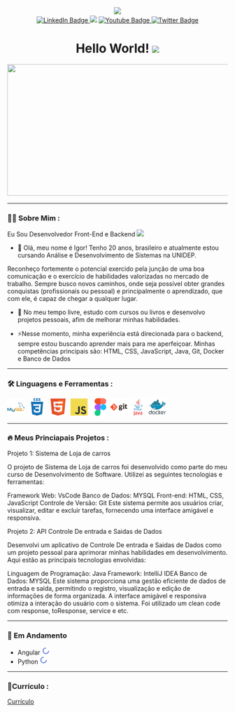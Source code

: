 <div id="header" align="center"> 
  <img src="https://media3.giphy.com/media/jdPMeyv9rn0hZHh8n9/giphy.gif" width="100"/>
 <div id="badges">
  <a href="https://www.linkedin.com/in/igor-souza-45b128253/">
    <img src="https://img.shields.io/badge/LinkedIn-blue?style=for-the-badge&logo=linkedin&logoColor=white" alt="LinkedIn Badge" target="_blank"/>
  </a>
    <a href="https://www.instagram.com/igrsouzza/" target="_blank"><img src="https://img.shields.io/badge/-Instagram-%23E4405F?style=for-the-badge&logo=instagram&logoColor=white" target="_blank"></a>
  <a href="mailto:igorsouza80@hotmail.com">
    <img  src="https://img.shields.io/badge/Gmail-D14836?style=for-the-badge&logo=gmail&logoColor=white" target="_blank" alt="Youtube Badge"/>
  </a>
  <a href="https://api.whatsapp.com/send?phone=5541995341775&text=">
    <img src="https://img.shields.io/badge/WhatsApp-25D366?style=for-the-badge&logo=whatsapp&logoColor=white" target="_blank" alt="Twitter Badge"/>
  </a>
</div>
 <h1>
  Hello World!
  <img src="https://media.giphy.com/media/hvRJCLFzcasrR4ia7z/giphy.gif" width="30px"/>
</h1>
</div>
<div align="center">
  <img src="https://media.giphy.com/media/dWesBcTLavkZuG35MI/giphy.gif" width="600" height="300"/>
</div>

---
### :woman_technologist: Sobre Mim :

Eu Sou Desenvolvedor Front-End e Backend <img src="https://media.giphy.com/media/WUlplcMpOCEmTGBtBW/giphy.gif" width="30">

- :telescope: Olá, meu nome é Igor! Tenho 20 anos, brasileiro e atualmente estou cursando Análise e Desenvolvimento de Sistemas na UNIDEP.

Reconheço fortemente o potencial exercido pela junção de uma boa comunicação e o exercício de habilidades valorizadas no mercado de trabalho. Sempre busco novos caminhos, onde seja possível obter grandes conquistas (profissionais ou pessoal)
e principalmente o aprendizado, que com ele, é capaz de chegar a qualquer lugar.

- :seedling: No meu tempo livre, estudo com cursos ou livros e desenvolvo projetos pessoais, afim de melhorar minhas habilidades.

- :zap:Nesse momento,  minha experiência está direcionada para o backend, sempre estou buscando aprender mais para me aperfeiçoar. Minhas competências principais  são: HTML, CSS, JavaScript, Java, Git, Docker e Banco de Dados

---

### :hammer_and_wrench: Linguagens e Ferramentas :
<div>
  <img src="https://github.com/devicons/devicon/blob/master/icons/mysql/mysql-original-wordmark.svg" title="MySql" alt="MySql" width="40" height="40"/>&nbsp;
  <img src="https://github.com/devicons/devicon/blob/master/icons/css3/css3-plain-wordmark.svg"  title="CSS3" alt="CSS" width="40" height="40"/>&nbsp;
  <img src="https://github.com/devicons/devicon/blob/master/icons/html5/html5-original.svg" title="HTML5" alt="HTML" width="40" height="40"/>&nbsp;
  <img src="https://github.com/devicons/devicon/blob/master/icons/javascript/javascript-original.svg" title="JavaScript" alt="JavaScript" width="40" height="40"/>&nbsp;
  <img src="https://github.com/devicons/devicon/blob/master/icons/figma/figma-original.svg" title="Git" **alt="Git" width="40" height="40"/>
  <img src="https://github.com/devicons/devicon/blob/master/icons/git/git-original-wordmark.svg" title="Git" **alt="Git" width="40" height="40"/>
  <img src="https://github.com/devicons/devicon/blob/master/icons/java/java-original-wordmark.svg" title="Java" **alt="Java" width="40" height="40"/>
  <img src="https://github.com/devicons/devicon/blob/master/icons/docker/docker-original-wordmark.svg" title="Docker" **alt="Docker" width="40" height="40"/>
</div>

---
### :fire: Meus Princiapais Projetos :

Projeto 1: Sistema de Loja de carros

O projeto de Sistema de Loja de carros foi desenvolvido como parte do meu curso de Desenvolvimento de Software. Utilizei as seguintes tecnologias e ferramentas:

Framework Web: VsCode
Banco de Dados: MYSQL
Front-end: HTML, CSS, JavaScript
Controle de Versão: Git
Este sistema permite aos usuários criar, visualizar, editar e excluir tarefas, fornecendo uma interface amigável e responsiva.

Projeto 2: API Controle De entrada e Saidas de Dados

Desenvolvi um aplicativo de Controle De entrada e Saidas de Dados como um projeto pessoal para aprimorar minhas habilidades em desenvolvimento. Aqui estão as principais tecnologias envolvidas:

Linguagem de Programação: Java
Framework: IntelliJ IDEA
Banco de Dados: MYSQL
Este sistema proporciona uma gestão eficiente de dados de entrada e saída, permitindo o registro, visualização e edição de informações de forma organizada. A interface amigável e responsiva otimiza a interação do usuário com o sistema.
Foi utilizado um clean code com response, toResponse, service e etc.

---
### 🚧 Em Andamento 
- Angular <img src="https://github.com/IgrSs/IgrSs/blob/main/loading.gif" width="18">
- Python <img src="https://github.com/IgrSs/IgrSs/blob/main/loading.gif" width="18">
---
### 📑Currículo :
<a href="https://github.com/IgrSs/IgrSs/blob/main/Curriculo%20(1).pdf">Currículo</a>
<br>
